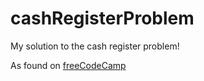 # cashRegisterProblem
My solution to the cash register problem!

As found on [freeCodeCamp](https://www.freecodecamp.org/)
